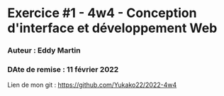# Exercice #1 - 4w4 - Conception d'interface et développement Web
### Auteur : Eddy Martin
### DAte de remise : 11 février 2022

Lien de mon git : https://github.com/Yukako22/2022-4w4